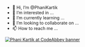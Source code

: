 - 👋 Hi, I’m @PhaniKartik
- 👀 I’m interested in ...
- 🌱 I’m currently learning ...
- 💞️ I’m looking to collaborate on ...
- 📫 How to reach me ...

<!---
PhaniKartik/PhaniKartik is a ✨ special ✨ repository because its `README.md` (this file) appears on your GitHub profile.
You can click the Preview link to take a look at your changes.
--->
[![Phani Kartik at CodeAbbey banner](https://www.codeabbey.com/index/user_banner/phanikartik.png)](https://www.codeabbey.com/index/user_profile/phanikartik)
